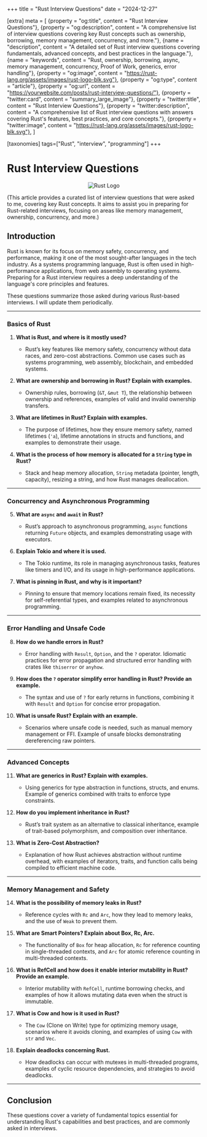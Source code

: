+++
title = "Rust Interview Questions"
date = "2024-12-27"

[extra]
meta = [
    {property = "og:title", content = "Rust Interview Questions"},
    {property = "og:description", content = "A comprehensive list of interview questions covering key Rust concepts such as ownership, borrowing, memory management, concurrency, and more."},
    {name = "description", content = "A detailed set of Rust interview questions covering fundamentals, advanced concepts, and best practices in the language."},
    {name = "keywords", content = "Rust, ownership, borrowing, async, memory management, concurrency, Proof of Work, generics, error handling"},
    {property = "og:image", content = "https://rust-lang.org/assets/images/rust-logo-blk.svg"},
    {property = "og:type", content = "article"},
    {property = "og:url", content = "https://yourwebsite.com/posts/rust-interview-questions/"},
    {property = "twitter:card", content = "summary_large_image"},
    {property = "twitter:title", content = "Rust Interview Questions"},
    {property = "twitter:description", content = "A comprehensive list of Rust interview questions with answers covering Rust's features, best practices, and core concepts."},
    {property = "twitter:image", content = "https://rust-lang.org/assets/images/rust-logo-blk.svg"},
]

[taxonomies]
tags=["Rust", "interview", "programming"]
+++

# Rust Interview Questions

<div style="text-align: center;">
  <img src="https://www.rust-lang.org/static/images/ferris-error.png" alt="Rust Logo">
</div>

(This article provides a curated list of interview questions that were asked to me, covering key Rust concepts. It aims to assist you in preparing for Rust-related interviews, focusing on areas like memory management, ownership, concurrency, and more.)

## Introduction

Rust is known for its focus on memory safety, concurrency, and performance, making it one of the most sought-after languages in the tech industry. As a systems programming language, Rust is often used in high-performance applications, from web assembly to operating systems. Preparing for a Rust interview requires a deep understanding of the language's core principles and features.

These questions summarize those asked during various Rust-based interviews. I will update them periodically.

---

### **Basics of Rust**  

1. **What is Rust, and where is it mostly used?**  
   - Rust’s key features like memory safety, concurrency without data races, and zero-cost abstractions. Common use cases such as systems programming, web assembly, blockchain, and embedded systems.  

2. **What are ownership and borrowing in Rust? Explain with examples.**  
   - Ownership rules, borrowing (`&T`, `&mut T`), the relationship between ownership and references, examples of valid and invalid ownership transfers.  

3. **What are lifetimes in Rust? Explain with examples.**  
   - The purpose of lifetimes, how they ensure memory safety, named lifetimes (`'a`), lifetime annotations in structs and functions, and examples to demonstrate their usage.  

4. **What is the process of how memory is allocated for a `String` type in Rust?**  
   - Stack and heap memory allocation, `String` metadata (pointer, length, capacity), resizing a string, and how Rust manages deallocation.  

---

### **Concurrency and Asynchronous Programming**  

5. **What are `async` and `await` in Rust?**  
   - Rust’s approach to asynchronous programming, `async` functions returning `Future` objects, and examples demonstrating usage with executors.  

6. **Explain Tokio and where it is used.**  
   - The Tokio runtime, its role in managing asynchronous tasks, features like timers and I/O, and its usage in high-performance applications.  

7. **What is pinning in Rust, and why is it important?**  
   - Pinning to ensure that memory locations remain fixed, its necessity for self-referential types, and examples related to asynchronous programming.  

---

### **Error Handling and Unsafe Code**  

8. **How do we handle errors in Rust?**  
   - Error handling with `Result`, `Option`, and the `?` operator. Idiomatic practices for error propagation and structured error handling with crates like `thiserror` or `anyhow`.  

9. **How does the `?` operator simplify error handling in Rust? Provide an example.**  
   - The syntax and use of `?` for early returns in functions, combining it with `Result` and `Option` for concise error propagation.  

10. **What is unsafe Rust? Explain with an example.**  
    - Scenarios where unsafe code is needed, such as manual memory management or FFI. Example of unsafe blocks demonstrating dereferencing raw pointers.  

---

### **Advanced Concepts**  

11. **What are generics in Rust? Explain with examples.**  
    - Using generics for type abstraction in functions, structs, and enums. Example of generics combined with traits to enforce type constraints.  

12. **How do you implement inheritance in Rust?**  
    - Rust’s trait system as an alternative to classical inheritance, example of trait-based polymorphism, and composition over inheritance.  

13. **What is Zero-Cost Abstraction?**  
    - Explanation of how Rust achieves abstraction without runtime overhead, with examples of iterators, traits, and function calls being compiled to efficient machine code.  

---

### **Memory Management and Safety**  

14. **What is the possibility of memory leaks in Rust?**  
    - Reference cycles with `Rc` and `Arc`, how they lead to memory leaks, and the use of `Weak` to prevent them.  

15. **What are Smart Pointers? Explain about Box, Rc, Arc.**  
    - The functionality of `Box` for heap allocation, `Rc` for reference counting in single-threaded contexts, and `Arc` for atomic reference counting in multi-threaded contexts.  

16. **What is RefCell and how does it enable interior mutability in Rust? Provide an example.**  
    - Interior mutability with `RefCell`, runtime borrowing checks, and examples of how it allows mutating data even when the struct is immutable.  

17. **What is Cow and how is it used in Rust?**  
    - The `Cow` (Clone on Write) type for optimizing memory usage, scenarios where it avoids cloning, and examples of using `Cow` with `str` and `Vec`.  

18. **Explain deadlocks concerning Rust.**  
    - How deadlocks can occur with mutexes in multi-threaded programs, examples of cyclic resource dependencies, and strategies to avoid deadlocks.  
---

## Conclusion

These questions cover a variety of fundamental topics essential for understanding Rust's capabilities and best practices, and are commonly asked in interviews.

